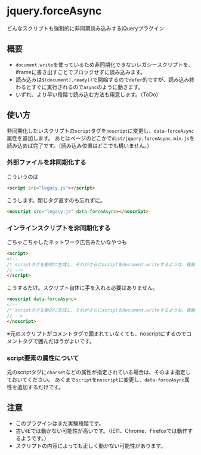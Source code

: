 # jquery.forceAsync

どんなスクリプトも強制的に非同期読み込みするjQueryプラグイン

## 概要

- `document.write`を使っているため非同期化できないレガシースクリプトを、iframeに書き出すことでブロックせずに読み込みます。
- 読み込みは`$(document).ready()`で開始するので`defer`的ですが、読み込み終わるとすぐに実行されるので`async`のように動きます。
- いずれ、より早い段階で読み込む方法も用意します。（ToDo）

## 使い方

非同期化したいスクリプトの`script`タグを`noscript`に変更し、`data-forceAsync`属性を追加します。
あとはページのどこかで`dist/jquery.forceAsync.min.js`を読み込めば完了です。（読み込み位置はどこでも構いません。）

### 外部ファイルを非同期化する

こういうのは

```html
<script src="legacy.js"></script>
```

こうします。閉じタグ直すのも忘れずに。

```html
<noscript src="legacy.js" data-forceAsync></noscript>
```

### インラインスクリプトを非同期化する

ごちゃごちゃしたネットワーク広告みたいなやつも

```html
<script>
<!--
/* scriptタグを動的に生成し、それがさらにscriptをdocument.writeするような、複雑怪奇なスクリプト */
// -->
</script>
```

こうするだけ。スクリプト自体に手を入れる必要はありません。

```html
<noscript data-forceAsync>
<!--
/* scriptタグを動的に生成し、それがさらにscriptをdocument.writeするような、複雑怪奇なスクリプト */
// -->
</noscript>
```

※元のスクリプトがコメントタグで囲まれていなくても、noscriptにするのでコメントタグで囲んだほうがよいです。

### script要素の属性について

元のscriptタグに`charset`などの属性が指定されている場合は、そのまま指定しておいてください。
あくまで`script`を`noscript`に変更し、`data-forceAsync`属性を追加するだけです。

## 注意

- このプラグインはまだ実験段階です。
- 古いIEでは動かない可能性が高いです。（IE11、Chrome、Firefoxでは動作するようです。）
- スクリプトの内容によっても正しく動かない可能性があります。

